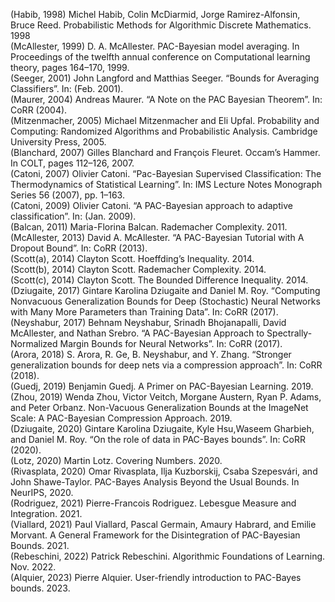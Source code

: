 (Habib, 1998) Michel Habib, Colin McDiarmid, Jorge Ramirez-Alfonsin, Bruce Reed. Probabilistic Methods for Algorithmic Discrete Mathematics. 1998\
(McAllester, 1999) D. A. McAllester. PAC-Bayesian model averaging. In Proceedings of the twelfth annual conference on Computational learning theory, pages 164–170, 1999.\
(Seeger, 2001) John Langford and Matthias Seeger. “Bounds for Averaging Classifiers”. In: (Feb. 2001).\
(Maurer, 2004) Andreas Maurer. “A Note on the PAC Bayesian Theorem”. In: CoRR (2004).\
(Mitzenmacher, 2005) Michael Mitzenmacher and Eli Upfal. Probability and Computing: Randomized Algorithms and Probabilistic Analysis. Cambridge University Press, 2005.\
(Blanchard, 2007) Gilles Blanchard and François Fleuret. Occam’s Hammer. In COLT, pages 112–126, 2007.\
(Catoni, 2007) Olivier Catoni. “Pac-Bayesian Supervised Classification: The Thermodynamics of Statistical Learning”. In: IMS Lecture Notes Monograph Series 56 (2007), pp. 1–163.\
(Catoni, 2009) Olivier Catoni. “A PAC-Bayesian approach to adaptive classification”. In: (Jan. 2009).\
(Balcan, 2011) Maria-Florina Balcan. Rademacher Complexity. 2011.\
(McAllester, 2013) David A. McAllester. “A PAC-Bayesian Tutorial with A Dropout Bound”. In: CoRR (2013).\
(Scott(a), 2014) Clayton Scott. Hoeffding’s Inequality. 2014.\
(Scott(b), 2014) Clayton Scott. Rademacher Complexity. 2014.\
(Scott(c), 2014) Clayton Scott. The Bounded Difference Inequality. 2014.\
(Dziugaite, 2017) Gintare Karolina Dziugaite and Daniel M. Roy. “Computing Nonvacuous Generalization Bounds for Deep (Stochastic) Neural Networks with Many More Parameters than Training Data”. In: CoRR (2017).\
(Neyshabur, 2017) Behnam Neyshabur, Srinadh Bhojanapalli, David McAllester, and Nathan Srebro. “A PAC-Bayesian Approach to Spectrally-Normalized Margin Bounds for Neural Networks”. In: CoRR (2017).\
(Arora, 2018) S. Arora, R. Ge, B. Neyshabur, and Y. Zhang. “Stronger generalization bounds for deep nets via a compression approach”. In: CoRR (2018).\
(Guedj, 2019) Benjamin Guedj. A Primer on PAC-Bayesian Learning. 2019.\
(Zhou, 2019) Wenda Zhou, Victor Veitch, Morgane Austern, Ryan P. Adams, and Peter Orbanz. Non-Vacuous Generalization Bounds at the ImageNet Scale: A PAC-Bayesian Compression Approach. 2019.\
(Dziugaite, 2020) Gintare Karolina Dziugaite, Kyle Hsu,Waseem Gharbieh, and Daniel M. Roy. “On the role of data in PAC-Bayes bounds”. In: CoRR (2020).\
(Lotz, 2020) Martin Lotz. Covering Numbers. 2020.\
(Rivasplata, 2020) Omar Rivasplata, Ilja Kuzborskij, Csaba Szepesvári, and John Shawe-Taylor. PAC-Bayes Analysis Beyond the Usual Bounds. In NeurIPS, 2020.\
(Rodriguez, 2021) Pierre-Francois Rodriguez. Lebesgue Measure and Integration. 2021.\
(Viallard, 2021) Paul Viallard, Pascal Germain, Amaury Habrard, and Emilie Morvant. A General Framework for the Disintegration of PAC-Bayesian Bounds. 2021.\
(Rebeschini, 2022) Patrick Rebeschini. Algorithmic Foundations of Learning. Nov. 2022.\
(Alquier, 2023) Pierre Alquier. User-friendly introduction to PAC-Bayes bounds. 2023.